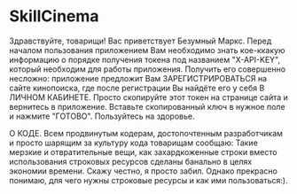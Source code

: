 # SkillCinema
Здравствуйте, товарищи! Вас приветствует Безумный Маркс. Перед началом пользования приложением Вам необходимо знать кое-ккакую информацию о порядке получения токена под названием "X-API-KEY", который необходим для работы приложения.
Получить его совершенно несложно: приложение предложит Вам ЗАРЕГИСТРИРОВАТЬСЯ на сайте кинопоиска, где после регистрации Вы найдёте его у себя В ЛИЧНОМ КАБИНЕТЕ. Просто скопируйте этот токен на странице сайта и вернитесь в приложение. Вставьте скопированный ключ в нужное поле и нажмите "ГОТОВО". Пользуйтесь на здоровье.



О КОДЕ. Всем продвинутым кодерам, достопочтенным разработчикам и просто шарящим за культуру кода товарищам сообщаю: Такие мерзкие и отвратительные вещи, как захардкоженные строки вместо использования строковых ресурсов сделаны банально в целях экономии времени. Скажу честно, я просто забил. Однако прекрасно понимаю, для чего нужны строковые ресурсы и как ими пользоваться:).

